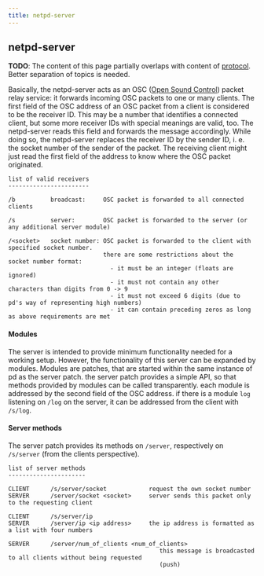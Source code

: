 ```yaml
---
title: netpd-server
---
```


## netpd-server

**TODO**: The content of this page partially overlaps with content of
[protocol](../protocol). Better separation of topics is needed.

Basically, the netpd-server acts as an OSC ([Open Sound Control](https://opensoundcontrol.org/introduction-osc))
packet relay service: it forwards incoming OSC packets to one or many
clients. The first field of the OSC address of an OSC packet from a client
is considered to be the receiver ID. This may be a number that identifies a
connected client, but some more receiver IDs with special meanings are
valid, too. The netpd-server reads this field and forwards the message
accordingly. While doing so, the netpd-server replaces the receiver ID by
the sender ID, i. e. the socket number of the sender of the packet. The
receiving client might just read the first field of the address to know where the OSC packet originated. 

```
list of valid receivers
-----------------------

/b          broadcast:     OSC packet is forwarded to all connected clients

/s          server:        OSC packet is forwarded to the server (or any additional server module)

/<socket>   socket number: OSC packet is forwarded to the client with specified socket number.
                           there are some restrictions about the socket number format:
                             - it must be an integer (floats are ignored)
                             - it must not contain any other characters than digits from 0 -> 9
                             - it must not exceed 6 digits (due to pd's way of representing high numbers)
                             - it can contain preceding zeros as long as above requirements are met
```

#### Modules

The server is intended to provide minimum functionality needed for a working
setup. However, the functionality of this server can be expanded by modules.
Modules are patches, that are started within the same instance of pd as the
server patch. the server patch provides a simple API, so that methods provided
by modules can be called transparently. each module is addressed by the second
field of the OSC address. if there is a module `log` listening on `/log` on
the server, it can be addressed from the client with `/s/log`.

#### Server methods

The server patch provides its methods on `/server`, respectively on `/s/server`
(from the clients perspective).

```
list of server methods
----------------------

CLIENT      /s/server/socket            request the own socket number
SERVER      /server/socket <socket>     server sends this packet only to the requesting client

CLIENT      /s/server/ip
SERVER      /server/ip <ip address>     the ip address is formatted as a list with four numbers

SERVER      /server/num_of_clients <num_of_clients>
                                           this message is broadcasted to all clients without being requested
                                           (push)

```


